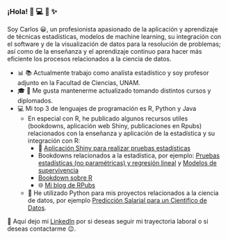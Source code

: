 ### ¡Hola! 👋 :computer: :rocket: ✨

Soy Carlos :grinning:, un profesionista apasionado de la aplicación y aprendizaje de técnicas estadísticas, modelos de machine learning, su integración con el software y de la visualización de datos para la resolución de problemas; así como de la enseñanza y el aprendizaje continuo para hacer más eficiente los procesos relacionados a la ciencia de datos.

+ :bar_chart: :books: Actualmente trabajo como analísta estadístico y soy profesor adjunto en la Facultad de Ciencias, UNAM.
+ :mortar_board: :notebook: Me gusta mantenerme actualizado tomando distintos cursos y diplomados.
+ :computer: Mi top 3 de lenguajes de programación es R, Python y Java
  - En especial con R, he publicado algunos recursos utiles (bookdowns, aplicación web Shiny, publicaciones en Rpubs) relacionados con la enseñanza y aplicación de la estadística y su integración con R:
    + :construction: [Aplicación Shiny para realizar pruebas estadísticas](https://github.com/CarlosFernandoVG/TestApp)
    + Bookdowns relacionados a la estadística, por ejemplo: [Pruebas estadísticas (no paramétricas) y regresión lineal](https://carlosfernandovg.github.io/StatisticalNotes/) y [Modelos de supervivencia](https://carlosfernandovg.github.io/supervivencia_y_series_FC2021-1/)
    + [Bookdown sobre R](https://github.com/CarlosFernandoVG/RBookdown)
    + :globe_with_meridians: [Mi blog de RPubs](https://rpubs.com/CarlosFVG)
   - :snake: He utilizado Python para mis proyectos relacionados a la ciencia de datos, por ejemplo [Predicción Salarial para un Cientifico de Datos](https://github.com/CarlosFernandoVG/Predicci-n-Salarial-para-un-Data-Scientist).

:bust_in_silhouette: Aquí dejo mi [LinkedIn](https://www.linkedin.com/in/carlos-fernando-vásquez-guerra/) por si deseas seguir mi trayectoria laboral o si deseas contactarme :wink:.
